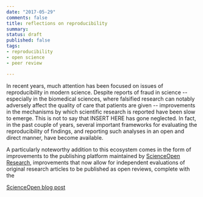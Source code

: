 ```yaml
---
date: "2017-05-29"
comments: false
title: reflections on reproducibility
summary:
status: draft
published: false
tags:
- reproducibility
- open science
- peer review

---
```


In recent years, much attention has been focused on issues of reproducibility in
modern science. Despite reports of fraud in science -- especially in the
biomedical sciences, where falsified research can notably adversely affect the
quality of care that patients are given -- improvements in the mechanisms by
which scientific research is reported have been slow to emerge. This is not to
say that INSERT HERE has gone neglected. In fact, in the past couple of years,
several important frameworks for evaluating the reproducibility of findings, and
reporting such analyses in an open and direct manner, have become available.

A particularly noteworthy addition to this ecosystem comes in the form of
improvements to the publishing platform maintained by [ScienceOpen
Research](https://www.scienceopen.com/), improvements that now allow for
independent evaluations of original research articles to be published as open
reviews, complete with the 

[ScienceOpen blog
post](http://blog.scienceopen.com/2017/02/a-post-publication-peer-review-success-story/)



